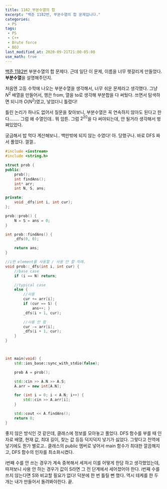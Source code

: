 ```yaml
---
title: 1182_부분수열의 합
excerpt: "백준 1182번, 부분수열의 합 문제입니다."
categories:
 - PS
tags:
 - PS
 - C++
 - Brute force
 - BOJ
last_modified_at: 2020-09-21T21:00-05:00
use_math: true
---
```


[백준 1182번](https://www.acmicpc.net/problem/1182) 부분수열의 합 문제다.
근데 일단 이 문제, 이름을 너무 헷갈리게 만들었다. **부분수열**을 설명해주던지.

처음엔 고등 수학에 나오는 부분수열을 생각해서, 너무 쉬운 문제라고 생각했다. 그냥 $N^2$ 배열을 만들어서, 행은 from, 열을 to로 생각해 부분합을 다 써뒀다. 쓰면서 탐색하면 되니까 $O(N^2)$였고, 넣었더니 틀렸다!

틀린 논리가 하나도 없어서 질문을 찾아보니, 부분수열은 꼭 연속하지 않아도 된다고 한다........ 그럼 왜 수열인데.. 뭐 암튼. 그럼 $2^{20}$을 다 써야되는데, 안 될거라 생각해서 벙쪄있었다.

궁금해서 밥 먹다 계산해보니.. 백만밖에 되지 않는 수였다! 아. 당했구나.
바로 DFS 짜서 풀었다. 껄껄..

```cpp
#include <iostream>
#include <string.h>

struct prob {
public:
	prob();
	int findAns();
	int* arr;
	int N, S, ans;

private:
	void _dfs(int i, int cur);
};

prob::prob() {
	N = S = ans = 0;
}

int prob::findAns() {
	_dfs(0, 0);

	return ans;
}

//i번 element를 사용할 / 사용 안 할 차례.
void prob::_dfs(int i, int cur) {
	//base case
	if (i == N) return;

	//typical case
	else {
		//사용
		cur += arr[i];
		if (cur == S) { 
			ans++; }
		_dfs(i + 1, cur);

		//사용 안 함
		cur -= arr[i];
		_dfs(i + 1, cur);
	}
}



int main(void) {
	std::ios_base::sync_with_stdio(false);

	prob A = prob();

	std::cin >> A.N >> A.S;
	A.arr = new int[A.N];

	for (int i = 0; i < A.N; i++) {
		std::cin >> A.arr[i];
	}

	std::cout << A.findAns();
	return 0;
}
```

좋지 않은 방식인 것 같은데, 클래스에 정보를 모아놓고 풀었다. DFS 함수를 부를 때 인자로 배열, 현재 값, 최대 길이, 찾는 값 등등 덕지덕지 넣기가 싫었다. 그렇다고 전역에 넣기에도 뭔가 별로고..
클래스의 public 멤버로 넣어서 main 함수가 최대한 깔끔해지고, DFS 함수의 인자를 최소화시켰다. 

i번째 수를 안 쓰는 경우가 계속 중복해서 세져서 이를 어떻게 한담 하고 생각했었는데, 따져보니 사용 안 하는 경우가 값이 S라면 그 전 단계에서 세어졌어야 한다. i번째 수를 쓰지 않는다면 S와 비교할 필요가 없다! 덕분에 한 번 틀릴 뻔 했다. 역시 테케를 한 두 개는 내가 만들어서 돌려봐야한다. 끝.